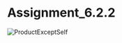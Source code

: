 # Assignment_6.2.2
![ProductExceptSelf](https://github.com/user-attachments/assets/123bd095-098c-4493-9fb4-eaef92e92950)
